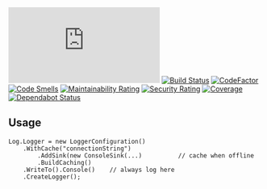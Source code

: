 
[![NuGet Badge](https://buildstats.info/nuget/serilog.sink.cache)](https://www.nuget.org/packages/Serilog.Sink.Cache/)
[![Build Status](https://app.bitrise.io/app/b8ab60d5eddce15a/status.svg?token=kBuN-dQKUhDpaOp0ntsBSw&branch=master)](https://app.bitrise.io/app/b8ab60d5eddce15a)
[![CodeFactor](https://www.codefactor.io/repository/github/digitalrmdy/serilog.sink.caching/badge)](https://www.codefactor.io/repository/github/digitalrmdy/serilog.sink.caching)
[![Code Smells](https://sonarcloud.io/api/project_badges/measure?project=digitalrmdy_Serilog.Sink.Caching&metric=code_smells)](https://sonarcloud.io/dashboard?id=digitalrmdy_Serilog.Sink.Caching)
[![Maintainability Rating](https://sonarcloud.io/api/project_badges/measure?project=digitalrmdy_Serilog.Sink.Caching&metric=sqale_rating)](https://sonarcloud.io/dashboard?id=digitalrmdy_Serilog.Sink.Caching)
[![Security Rating](https://sonarcloud.io/api/project_badges/measure?project=digitalrmdy_Serilog.Sink.Caching&metric=security_rating)](https://sonarcloud.io/dashboard?id=digitalrmdy_Serilog.Sink.Caching)
[![Coverage](https://sonarcloud.io/api/project_badges/measure?project=digitalrmdy_Serilog.Sink.Caching&metric=coverage)](https://sonarcloud.io/dashboard?id=digitalrmdy_Serilog.Sink.Caching)
[![Dependabot Status](https://api.dependabot.com/badges/status?host=github&repo=digitalrmdy/Serilog.Sink.Caching)](https://dependabot.com)


## Usage

```
Log.Logger = new LoggerConfiguration()
    .WithCache("connectionString")
        .AddSink(new ConsoleSink(...)          // cache when offline
        .BuildCaching()
    .WriteTo().Console()    // always log here
    .CreateLogger();
```